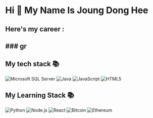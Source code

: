 <!--
**JoungDongHee/JoungDongHee** is a ✨ _special_ ✨ repository because its `README.md` (this file) appears on your GitHub profile.

Here are some ideas to get you started:

- 🔭 I’m currently working on ...
- 🌱 I’m currently learning ...
- 👯 I’m looking to collaborate on ...
- 🤔 I’m looking for help with ...
- 💬 Ask me about ...
- 📫 How to reach me: ...
- 😄 Pronouns: ...
- ⚡ Fun fact: ...
-->

<h1> Hi 👋 My Name Is Joung Dong Hee </h1>
<h2>Here's my career :<h2>
  ### gr


<h2> My tech stack 📚 </h2>

<img alt="Microsoft SQL Server" src ="https://img.shields.io/badge/Microsoft SQL Server-CC2927.svg?&style=for-the-badge&logo=Microsoft SQL Server&logoColor=white"/> <img alt="Java" src ="https://img.shields.io/badge/Java-007396.svg?&style=for-the-badge&logo=Java&logoColor=white"/> <img alt="JavaScript" src ="https://img.shields.io/badge/JavaScript-F7DF1E.svg?&style=for-the-badge&logo=JavaScript&logoColor=white"/> <img alt="HTML5" src ="https://img.shields.io/badge/HTML5-E34F26.svg?&style=for-the-badge&logo=HTML5&logoColor=white"/>


<h2>My Learning Stack 📚 </h2>

<img alt="Python" src ="https://img.shields.io/badge/Python-3776AB.svg?&style=for-the-badge&logo=Python&logoColor=white"/> <img alt="Node.js" src ="https://img.shields.io/badge/Node.js-339933.svg?&style=for-the-badge&logo=Node.js&logoColor=white"/> <img alt="React" src ="https://img.shields.io/badge/React-61DAFB.svg?&style=for-the-badge&logo=React&logoColor=white"/> <img alt="Bitcoin" src ="https://img.shields.io/badge/Bitcoin-F7931A.svg?&style=for-the-badge&logo=Bitcoin&logoColor=white"/> <img alt="Ethereum" src ="https://img.shields.io/badge/Ethereum-3C3C3D.svg?&style=for-the-badge&logo=Ethereum&logoColor=white"/>
